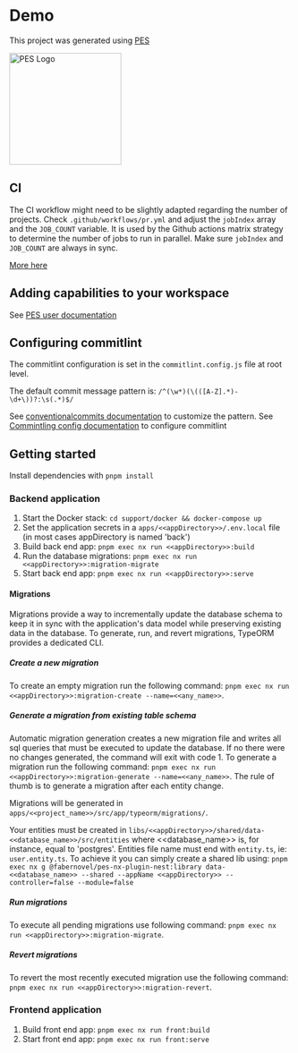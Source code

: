 # Demo

This project was generated using [PES](https://github.com/faberNovel/fabernovel-pes)

<picture>
  <source media="(prefers-color-scheme: light)" srcset="https://github.com/faberNovel/fabernovel-pes/tree/main/documentation/images/PES_logo_lightMode.svg">
  <source media="(prefers-color-scheme: dark)" srcset="https://github.com/faberNovel/fabernovel-pes/tree/main/documentation/images/PES_logo_darkMode.svg">
  <img alt="PES Logo" src="https://github.com/faberNovel/fabernovel-pes/tree/main/documentation/images/PES_logo_lightMode.svg" width="200">
</picture>

## CI

The CI workflow might need to be slightly adapted regarding the number of projects. Check `.github/workflows/pr.yml` and adjust the `jobIndex` array and the `JOB_COUNT` variable.
It is used by the Github actions matrix strategy to determine the number of jobs to run in parallel. Make sure `jobIndex` and `JOB_COUNT` are always in sync.

[More here](https://medium.com/emoteev-blog/10x-faster-ci-with-nx-and-github-actions-9a51fc4e82a6)

## Adding capabilities to your workspace

See [PES user documentation](https://github.com/faberNovel/fabernovel-pes/tree/main/documentation)

## Configuring commitlint

The commitlint configuration is set in the `commitlint.config.js` file at root level.

The default commit message pattern is: `/^(\w*)(\(([A-Z].*)-\d+\))?:\s(.*)$/`

See [conventionalcommits documentation](https://www.conventionalcommits.org/) to customize the pattern.
See [Commintling config documentation](https://commitlint.js.org/#/) to configure commitlint

## Getting started

Install dependencies with `pnpm install`

### Backend application

1. Start the Docker stack: `cd support/docker && docker-compose up`
2. Set the application secrets in a `apps/<<appDirectory>>/.env.local` file (in most cases appDirectory is named 'back')
3. Build back end app: `pnpm exec nx run <<appDirectory>>:build`
4. Run the database migrations: `pnpm exec nx run <<appDirectory>>:migration-migrate`
5. Start back end app: `pnpm exec nx run <<appDirectory>>:serve`

#### Migrations

Migrations provide a way to incrementally update the database schema to keep it in sync with the application's data model while preserving existing data in the database. To generate, run, and revert migrations, TypeORM provides a dedicated CLI.

##### Create a new migration

To create an empty migration run the following command: `pnpm exec nx run <<appDirectory>>:migration-create --name=<<any_name>>`.

##### Generate a migration from existing table schema

Automatic migration generation creates a new migration file and writes all sql queries that must be executed to update the database.
If no there were no changes generated, the command will exit with code 1.
To generate a migration run the following command: `pnpm exec nx run <<appDirectory>>:migration-generate --name=<<any_name>>`.
The rule of thumb is to generate a migration after each entity change.

Migrations will be generated in `apps/<<project_name>>/src/app/typeorm/migrations/`.

Your entities must be created in `libs/<<appDirectory>>/shared/data-<<database_name>>/src/entities` where <<database_name>> is, for instance, equal to 'postgres'.
Entities file name must end with `entity.ts`, ie: `user.entity.ts`.
To achieve it you can simply create a shared lib using: `pnpm exec nx g @fabernovel/pes-nx-plugin-nest:library data-<<database_name>> --shared --appName <<appDirectory>> --controller=false --module=false`

##### Run migrations

To execute all pending migrations use following command: `pnpm exec nx run <<appDirectory>>:migration-migrate`.

##### Revert migrations

To revert the most recently executed migration use the following command: `pnpm exec nx run <<appDirectory>>:migration-revert`.

### Frontend application

1. Build front end app: `pnpm exec nx run front:build`
2. Start front end app: `pnpm exec nx run front:serve`

